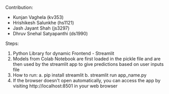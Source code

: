 Contribution:
- Kunjan Vaghela (kv353)
- Hrishikesh Salunkhe (hs1121)
- Jash Jayant Shah (js3297)
- Dhruv Snehal Satyapanthi (ds1990)


Steps:
1. Python Library for dynamic Frontend - Streamlit
2. Models from Colab Notebook are first loaded in the pickle file and are then used by the streamlit app to give predictions based on user inputs file
3. How to run:
	a. pip install streamlit
	b. streamlit run app_name.py
4. If the browser doesn't open automatically, you can access the app by visiting http://localhost:8501 in your web browser 
